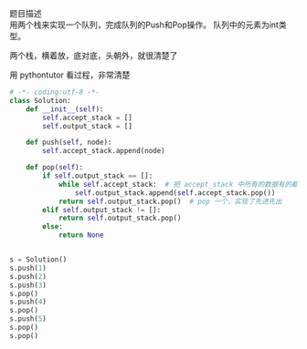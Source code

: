 
题目描述  
用两个栈来实现一个队列，完成队列的Push和Pop操作。 队列中的元素为int类型。  

两个栈，横着放，底对底，头朝外，就很清楚了  


用 pythontutor 看过程，非常清楚  

```python 
# -*- coding:utf-8 -*-
class Solution:
    def __init__(self):
        self.accept_stack = []
        self.output_stack = []

    def push(self, node):
        self.accept_stack.append(node)

    def pop(self):
        if self.output_stack == []:
            while self.accept_stack:  # 把 accept_stack 中所有的数据有的都逆序 append 到 accept_stack 中去  
                self.output_stack.append(self.accept_stack.pop())
            return self.output_stack.pop()  # pop 一个，实现了先进先出  
        elif self.output_stack != []:
            return self.output_stack.pop()
        else:
            return None


s = Solution()
s.push(1)
s.push(2)
s.push(3)
s.pop()
s.push(4)
s.pop()
s.push(5)
s.pop()
s.pop()
```


